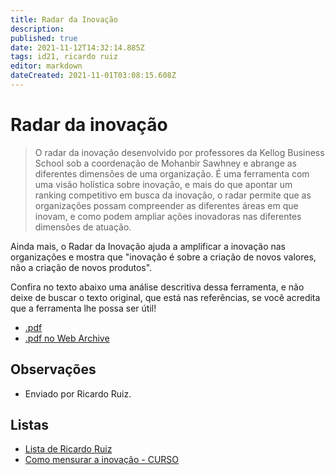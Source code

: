 ```yaml
---
title: Radar da Inovação
description: 
published: true
date: 2021-11-12T14:32:14.885Z
tags: id21, ricardo ruiz
editor: markdown
dateCreated: 2021-11-01T03:08:15.608Z
---
```


# Radar da inovação

> O radar da inovação desenvolvido por professores da Kellog Business School sob a coordenação de Mohanbir Sawhney e abrange as diferentes dimensões de uma organização. É uma ferramenta com uma visão holística sobre inovação, e mais do que apontar um ranking competitivo em busca da inovação, o radar permite que as organizações possam compreender as diferentes áreas em que inovam, e como podem ampliar ações inovadoras nas diferentes dimensões de atuação.

Ainda mais, o Radar da Inovação ajuda a amplificar a inovação nas organizações e mostra que "inovação é sobre a criação de novos valores, não a criação de novos produtos".

Confira no texto abaixo uma análise descritiva dessa ferramenta, e não deixe de buscar o texto original, que está nas referências, se você acredita que a ferramenta lhe possa ser útil!

  - [.pdf](https://github.com/fonte-wiki/prototipando/raw/master/contribuicoes/ricardo-ruiz/como-mensurar-a-inovacao/radar_da_inovacao.pdf)
 - [.pdf no Web Archive](https://ia601509.us.archive.org/26/items/radar_da_inovacao/radar_da_inovacao.pdf)
 

## Observações

- Enviado por Ricardo Ruiz.

## Listas

- [Lista de Ricardo Ruiz](/listas/ricardo-ruiz)
- [Como mensurar a inovação - CURSO](/recursos/como-mensurar-a-inovacao-curso)